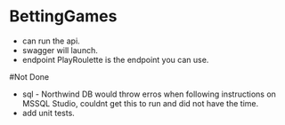 # BettingGames
- can run the api.
- swagger will launch.
- endpoint PlayRoulette is the endpoint you can use.

#Not Done
- sql - Northwind DB would throw erros when following instructions on MSSQL Studio, couldnt get this to run and did not have the time.
- add unit tests.
